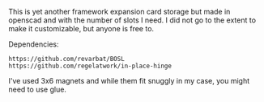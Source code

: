 This is yet another framework expansion card storage but made in openscad and
with the number of slots I need. I did not go to the extent to make it
customizable, but anyone is free to.

Dependencies:

	https://github.com/revarbat/BOSL
	https://github.com/regelatwork/in-place-hinge

I've used 3x6 magnets and while them fit snuggly in my case, you might need to
use glue.
